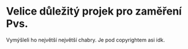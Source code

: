 # Velice důležitý projek pro zaměření Pvs.
Vymýšleli ho největší největší chabry.
Je pod copyrightem asi idk.
